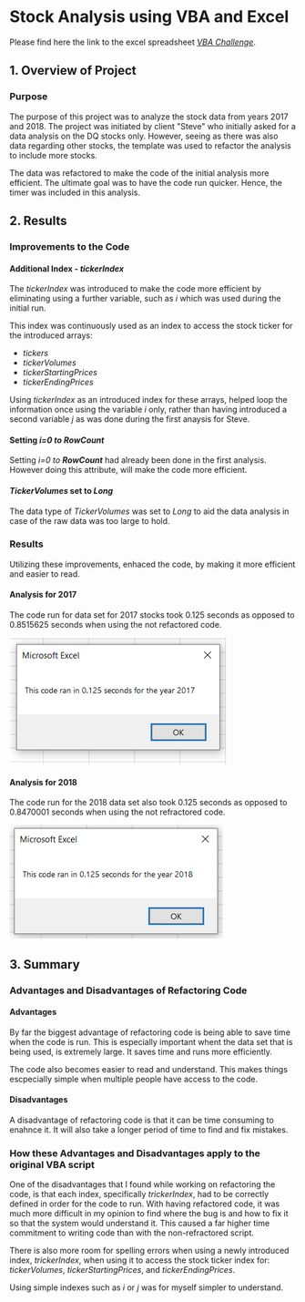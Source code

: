 # Stock Analysis using VBA and Excel 

Please find here the link to the excel spreadsheet [*VBA Challenge*](VBA_Challenge.xlsm.zip).

## 1. Overview of Project

### Purpose
The purpose of this project was to analyze the stock data from years 2017 and 2018. The project was initiated by client "Steve" who initially asked for a data analysis on the DQ stocks only. However, seeing as there was also data regarding other stocks, the template was used to refactor the analysis to include more stocks. 

The data was refactored to make the code of the initial analysis more efficient. The ultimate goal was to have the code run quicker. Hence, the timer was included in this analysis. 

## 2. Results

### Improvements to the Code 
#### Additional Index - *tickerIndex*
The *tickerIndex* was introduced to make the code more efficient by eliminating using a further variable, such as *i* which was used during the initial run. 

This index was continuously used as an index to access the stock ticker for the introduced arrays:
- *tickers*
- *tickerVolumes*
- *tickerStartingPrices*
- *tickerEndingPrices*

Using *tickerIndex* as an introduced index for these arrays, helped loop the information once using the variable *i* only, rather than having introduced a second variable *j* as was done during the first anaysis for Steve. 

#### Setting *i=0 to __RowCount__* 
Setting *i=0 to __RowCount__* had already been done in the first analysis. However doing this attribute, will make the code more efficient. 

#### *TickerVolumes* set to *Long*
The data type of *TickerVolumes* was set to *Long* to aid the data analysis in case of the raw data was too large to hold.

### Results 
Utilizing these improvements, enhaced the code, by making it more efficient and easier to read. 

#### Analysis for 2017
The code run for data set for 2017 stocks took 0.125 seconds as opposed to 0.8515625 seconds when using the not refactored code.

![Time stamp refactored 2017 data](Resources/VBA_Challenge_2017.png)

#### Analysis for 2018 
The code run for the 2018 data set also took 0.125 seconds as opposed to 0.8470001 seconds when using the not refractored code. 

![Time stamp refactored 2018 data](Resources/VBA_Challenge_2018.PNG)

## 3. Summary 

### Advantages and Disadvantages of Refactoring Code
#### Advantages
By far the biggest advantage of refactoring code is being able to save time when the code is run. This is especially important whent the data set that is being used, is extremely large. It saves time and runs more efficiently. 

The code also becomes easier to read and understand. This makes things escpecially simple when multiple people have access to the code. 

#### Disadvantages
A disadvantage of refactoring code is that it can be time consuming to enahnce it. It will also take a longer period of time to find and fix mistakes. 

### How these Advantages and Disadvantages apply to the original VBA script
One of the disadvantages that I found while working on refactoring the code, is that each index, specifically *trickerIndex*, had to be correctly defined in order for the code to run. With having refactored code, it was much more difficult in my opinion to find where the bug is and how to fix it so that the system would understand it. This caused a far higher time commitment to writing code than with the non-refractored script. 

There is also more room for spelling errors when using a newly introduced index, *trickerIndex*, when using it to access the stock ticker index for: *tickerVolumes*, *tickerStartingPrices*, and *tickerEndingPrices*.

Using simple indexes such as *i* or *j* was for myself simpler to understand. 
